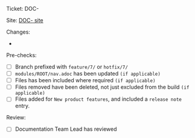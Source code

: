 Ticket: DOC-<num>

Site: [DOC-<num> site](http://docs-<hotfix/feature>-70-doc-<num>.staging.tiny.cloud/docs/tinymce/latest/)

Changes:
* <placeholder-text>

Pre-checks:
- [ ] Branch prefixed with `feature/7/` or `hotfix/7/`
- [ ] `modules/ROOT/nav.adoc` has been updated `(if applicable)`
- [ ] Files has been included where required `(if applicable)`
- [ ] Files removed have been deleted, not just excluded from the build `(if applicable)`
- [ ] Files added for `New product features`, and included a `release note` entry.

Review:
- [ ] Documentation Team Lead has reviewed